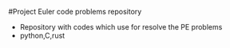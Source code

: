 #Project Euler code problems repository

- Repository with codes which use for resolve the PE problems
- python,C,rust
